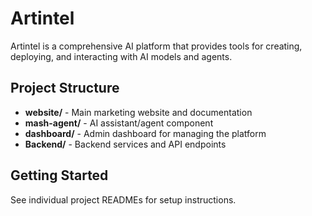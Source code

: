 # Artintel

Artintel is a comprehensive AI platform that provides tools for creating, deploying, and interacting with AI models and agents.

## Project Structure

- **website/** - Main marketing website and documentation
- **mash-agent/** - AI assistant/agent component
- **dashboard/** - Admin dashboard for managing the platform
- **Backend/** - Backend services and API endpoints

## Getting Started

See individual project READMEs for setup instructions. 